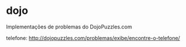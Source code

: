 # dojo

Implementações de problemas do DojoPuzzles.com

telefone: http://dojopuzzles.com/problemas/exibe/encontre-o-telefone/
